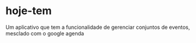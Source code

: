 # hoje-tem
Um aplicativo que tem a funcionalidade de gerenciar conjuntos de eventos, mesclado com o google agenda
